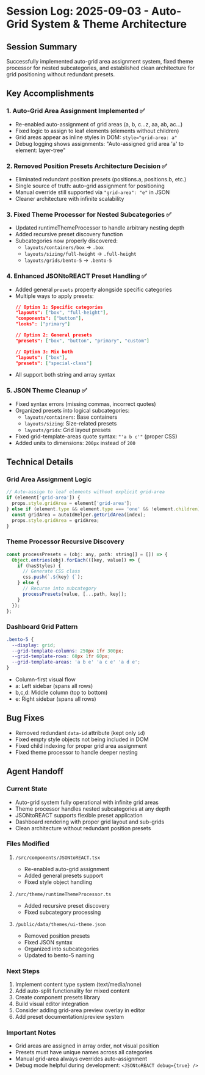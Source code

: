 # Session Log: 2025-09-03 - Auto-Grid System & Theme Architecture

## Session Summary
Successfully implemented auto-grid area assignment system, fixed theme processor for nested subcategories, and established clean architecture for grid positioning without redundant presets.

## Key Accomplishments

### 1. Auto-Grid Area Assignment Implemented ✅
- Re-enabled auto-assignment of grid areas (a, b, c...z, aa, ab, ac...)
- Fixed logic to assign to leaf elements (elements without children)
- Grid areas appear as inline styles in DOM: `style="grid-area: a"`
- Debug logging shows assignments: "Auto-assigned grid area 'a' to element: layer-tree"

### 2. Removed Position Presets Architecture Decision ✅
- Eliminated redundant position presets (positions.a, positions.b, etc.)
- Single source of truth: auto-grid assignment for positioning
- Manual override still supported via `"grid-area": "e"` in JSON
- Cleaner architecture with infinite scalability

### 3. Fixed Theme Processor for Nested Subcategories ✅
- Updated runtimeThemeProcessor to handle arbitrary nesting depth
- Added recursive preset discovery function
- Subcategories now properly discovered:
  - `layouts/containers/box` → `.box`
  - `layouts/sizing/full-height` → `.full-height`
  - `layouts/grids/bento-5` → `.bento-5`

### 4. Enhanced JSONtoREACT Preset Handling ✅
- Added general `presets` property alongside specific categories
- Multiple ways to apply presets:
  ```json
  // Option 1: Specific categories
  "layouts": ["box", "full-height"],
  "components": ["button"],
  "looks": ["primary"]
  
  // Option 2: General presets
  "presets": ["box", "button", "primary", "custom"]
  
  // Option 3: Mix both
  "layouts": ["box"],
  "presets": ["special-class"]
  ```
- All support both string and array syntax

### 5. JSON Theme Cleanup ✅
- Fixed syntax errors (missing commas, incorrect quotes)
- Organized presets into logical subcategories:
  - `layouts/containers`: Base containers
  - `layouts/sizing`: Size-related presets  
  - `layouts/grids`: Grid layout presets
- Fixed grid-template-areas quote syntax: `"'a b c'"` (proper CSS)
- Added units to dimensions: `200px` instead of `200`

## Technical Details

### Grid Area Assignment Logic
```javascript
// Auto-assign to leaf elements without explicit grid-area
if (element['grid-area']) {
  props.style.gridArea = element['grid-area'];
} else if (element.type && element.type === 'one' && !element.children) {
  const gridArea = autoIdHelper.getGridArea(index);
  props.style.gridArea = gridArea;
}
```

### Theme Processor Recursive Discovery
```javascript
const processPresets = (obj: any, path: string[] = []) => {
  Object.entries(obj).forEach(([key, value]) => {
    if (hasStyles) {
      // Generate CSS class
      css.push(`.${key} {`);
    } else {
      // Recurse into subcategory
      processPresets(value, [...path, key]);
    }
  });
};
```

### Dashboard Grid Pattern
```css
.bento-5 {
  --display: grid;
  --grid-template-columns: 250px 1fr 300px;
  --grid-template-rows: 60px 1fr 60px;
  --grid-template-areas: 'a b e' 'a c e' 'a d e';
}
```
- Column-first visual flow
- a: Left sidebar (spans all rows)
- b,c,d: Middle column (top to bottom)
- e: Right sidebar (spans all rows)

## Bug Fixes
- Removed redundant `data-id` attribute (kept only `id`)
- Fixed empty style objects not being included in DOM
- Fixed child indexing for proper grid area assignment
- Fixed theme processor to handle deeper nesting

## Agent Handoff

### Current State
- Auto-grid system fully operational with infinite grid areas
- Theme processor handles nested subcategories at any depth
- JSONtoREACT supports flexible preset application
- Dashboard rendering with proper grid layout and sub-grids
- Clean architecture without redundant position presets

### Files Modified
1. `/src/components/JSONtoREACT.tsx`
   - Re-enabled auto-grid assignment
   - Added general presets support
   - Fixed style object handling
   
2. `/src/theme/runtimeThemeProcessor.ts`
   - Added recursive preset discovery
   - Fixed subcategory processing
   
3. `/public/data/themes/ui-theme.json`
   - Removed position presets
   - Fixed JSON syntax
   - Organized into subcategories
   - Updated to bento-5 naming

### Next Steps
1. Implement content type system (text/media/none)
2. Add auto-split functionality for mixed content
3. Create component presets library
4. Build visual editor integration
5. Consider adding grid-area preview overlay in editor
6. Add preset documentation/preview system

### Important Notes
- Grid areas are assigned in array order, not visual position
- Presets must have unique names across all categories
- Manual grid-area always overrides auto-assignment
- Debug mode helpful during development: `<JSONtoREACT debug={true} />`